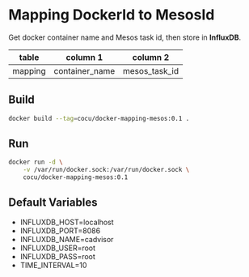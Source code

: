 # Mapping DockerId to MesosId
Get docker container name and Mesos task id, then store in **InfluxDB**.

| table   | column 1       | column 2      |
| ------- | -------------- | ------------- |
| mapping | container_name | mesos_task_id |

## Build
```bash
docker build --tag=cocu/docker-mapping-mesos:0.1 .
```

## Run
```bash
docker run -d \
    -v /var/run/docker.sock:/var/run/docker.sock \
    cocu/docker-mapping-mesos:0.1
```

## Default Variables
- INFLUXDB_HOST=localhost
- INFLUXDB_PORT=8086
- INFLUXDB_NAME=cadvisor
- INFLUXDB_USER=root
- INFLUXDB_PASS=root
- TIME_INTERVAL=10
